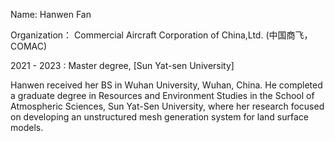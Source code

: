 Name: Hanwen Fan 

Organization： Commercial Aircraft Corporation of China,Ltd. (中国商飞，COMAC) 

2021 - 2023 : Master degree, [Sun Yat-sen University]


Hanwen received her BS in Wuhan University, Wuhan, China. He completed a graduate degree in Resources and Environment Studies in the School of Atmospheric Sciences, Sun Yat-Sen University, where her research focused on developing an unstructured mesh generation system for land surface models.








